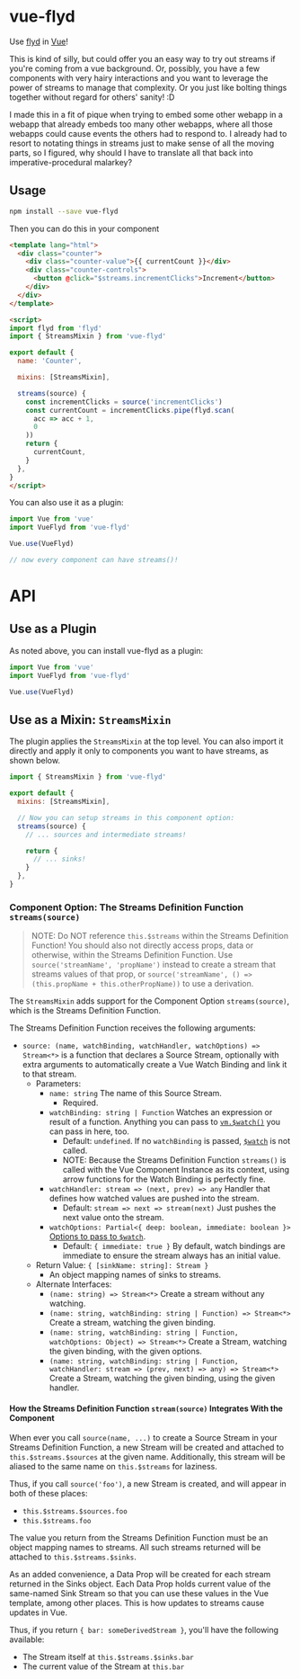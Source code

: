 vue-flyd
========

Use [flyd](https://github.com/paldepind/flyd) in [Vue](https://vuejs.org/)!

This is kind of silly, but could offer you an easy way to try out streams if you're coming from a vue background.  Or, possibly, you have a few components with very hairy interactions and you want to leverage the power of streams to manage that complexity.  Or you just like bolting things together without regard for others' sanity! :D

I made this in a fit of pique when trying to embed some other webapp in a webapp that already embeds too many other webapps, where all those webapps could cause events the others had to respond to.  I already had to resort to notating things in streams just to make sense of all the moving parts, so I figured, why should I have to translate all that back into imperative-procedural malarkey?



## Usage

```sh
npm install --save vue-flyd
```

Then you can do this in your component

```html
<template lang="html">
  <div class="counter">
    <div class="counter-value">{{ currentCount }}</div>
    <div class="counter-controls">
      <button @click="$streams.incrementClicks">Increment</button>
    </div>
  </div>
</template>

<script>
import flyd from 'flyd'
import { StreamsMixin } from 'vue-flyd'

export default {
  name: 'Counter',

  mixins: [StreamsMixin],

  streams(source) {
    const incrementClicks = source('incrementClicks')
    const currentCount = incrementClicks.pipe(flyd.scan(
      acc => acc + 1,
      0
    ))
    return {
      currentCount,
    }
  },
}
</script>
```

You can also use it as a plugin:

```js
import Vue from 'vue'
import VueFlyd from 'vue-flyd'

Vue.use(VueFlyd)

// now every component can have streams()!
```




# API



## Use as a Plugin

As noted above, you can install vue-flyd as a plugin:

```js
import Vue from 'vue'
import VueFlyd from 'vue-flyd'

Vue.use(VueFlyd)
```



## Use as a Mixin: `StreamsMixin`

The plugin applies the `StreamsMixin` at the top level.  You can also import it directly and apply it only to components you want to have streams, as shown below.

```js
import { StreamsMixin } from 'vue-flyd'

export default {
  mixins: [StreamsMixin],

  // Now you can setup streams in this component option:
  streams(source) {
    // ... sources and intermediate streams!

    return {
      // ... sinks!
    }
  },
}
```


### Component Option: The Streams Definition Function `streams(source)`

> NOTE: Do NOT reference `this.$streams` within the Streams Definition Function!  You should also not directly access props, data or otherwise, within the Streams Definition Function.  Use `source('streamName', 'propName')` instead to create a stream that streams values of that prop, or `source('streamName', () => (this.propName + this.otherPropName))` to use a derivation.

The `StreamsMixin` adds support for the Component Option `streams(source)`, which is the Streams Definition Function.

The Streams Definition Function receives the following arguments:

- `source: (name, watchBinding, watchHandler, watchOptions) => Stream<*>` is a function that declares a Source Stream, optionally with extra arguments to automatically create a Vue Watch Binding and link it to that stream.
    - Parameters:
        - `name: string` The name of this Source Stream.
            - Required.
        - `watchBinding: string | Function` Watches an expression or result of a function.  Anything you can pass to [`vm.$watch()`](https://vuejs.org/v2/api/#vm-watch) you can pass in here, too.
            - Default: `undefined`.  If no `watchBinding` is passed, [`$watch`](https://vuejs.org/v2/api/#vm-watch) is not called.
            - NOTE: Because the Streams Definition Function `streams()` is called with the Vue Component Instance as its context, using arrow functions for the Watch Binding is perfectly fine.
        - `watchHandler: stream => (next, prev) => any` Handler that defines how watched values are pushed into the stream.
            - Default: `stream => next => stream(next)` Just pushes the next value onto the stream.
        - `watchOptions: Partial<{ deep: boolean, immediate: boolean }>` [Options to pass to `$watch`](https://vuejs.org/v2/api/#vm-watch).
            - Default: `{ immediate: true }` By default, watch bindings are immediate to ensure the stream always has an initial value.
    - Return Value: `{ [sinkName: string]: Stream }`
        - An object mapping names of sinks to streams.
    - Alternate Interfaces:
        - `(name: string) => Stream<*>` Create a stream without any watching.
        - `(name: string, watchBinding: string | Function) => Stream<*>` Create a stream, watching the given binding.
        - `(name: string, watchBinding: string | Function, watchOptions: Object) => Stream<*>` Create a Stream, watching the given binding, with the given options.
        - `(name: string, watchBinding: string | Function, watchHandler: stream => (prev, next) => any) => Stream<*>` Create a Stream, watching the given binding, using the given handler.

#### How the Streams Definition Function `stream(source)` Integrates With the Component

When ever you call `source(name, ...)` to create a Source Stream in your Streams Definition Function, a new Stream will be created and attached to `this.$streams.$sources` at the given name.  Additionally, this stream will be aliased to the same name on `this.$streams` for laziness.

Thus, if you call `source('foo')`, a new Stream is created, and will appear in both of these places:
- `this.$streams.$sources.foo`
- `this.$streams.foo`

The value you return from the Streams Definition Function must be an object mapping names to streams.  All such streams returned will be attached to `this.$streams.$sinks`.

As an added convenience, a Data Prop will be created for each stream returned in the Sinks object.  Each Data Prop holds current value of the same-named Sink Stream so that you can use these values in the Vue template, among other places.  This is how updates to streams cause updates in Vue.

Thus, if you return `{ bar: someDerivedStream }`, you'll have the following available:
- The Stream itself at `this.$streams.$sinks.bar`
- The current value of the Stream at `this.bar`
